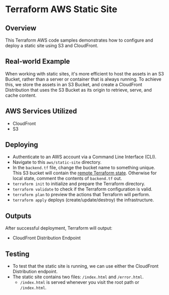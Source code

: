 # Terraform AWS Static Site

## Overview

This Terraform AWS code samples demonstrates how to configure and deploy a static site using S3 and CloudFront.

## Real-world Example

When working with static sites, it's more efficient to host the assets in an S3 Bucket, rather than a server or container that is always running. To achieve this, we store the assets in an S3 Bucket, and create a CloudFront Distribution that uses the S3 Bucket as its origin to retrieve, serve, and cache content.

## AWS Services Utilized

- CloudFront
- S3

## Deploying

- Authenticate to an AWS account via a Command Line Interface (CLI).
- Navigate to this `aws/static-site` directory.
- In the `backend.tf` file, change the bucket name to something unique. This S3 bucket will contain the [remote Terraform state](https://developer.hashicorp.com/terraform/language/settings/backends/s3). Otherwise for local state, comment the contents of `backend.tf` out.
- `terraform init` to initialize and prepare the Terraform directory.
- `terraform validate` to check if the Terraform configuration is valid.
- `terraform plan` to preview the actions that Terraform will perform.
- `terraform apply` deploys (create/update/destroy) the infrastructure.

## Outputs

After successful deployment, Terraform will output:

- CloudFront Distribution Endpoint

## Testing
- To test that the static site is running, we can use either the CloudFront Distribution endpoint.
- The static site contains two files: `/index.html` and `/error.html`.
    - `/index.html` is served whenever you visit the root path or `/index.html`.